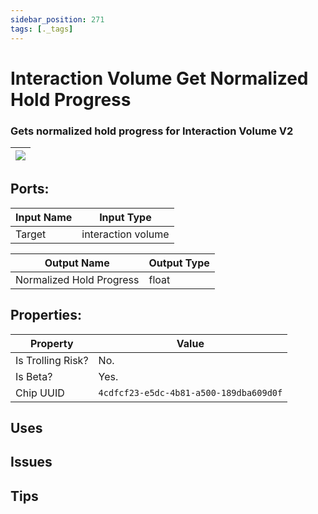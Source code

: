 ```yaml
---
sidebar_position: 271
tags: [._tags]
---
```


# Interaction Volume Get Normalized Hold Progress


### Gets normalized hold progress for Interaction Volume V2

| ![](https://images-ext-2.discordapp.net/external/MPmIaQzlEPmgGWlgi-WxBBXt0Bjv_zWPkg1y1f_sy3s/https/www.recroomcircuits.com/image/circuit/absolute-value?width=206&height=108) |
|-----|

## Ports:

| Input Name | Input Type |
|-----------|-----------|
| Target | interaction volume |

| Output Name | Output Type |
|-----------|-----------|
| Normalized Hold Progress | float |

## Properties:

| Property  | Value |
|-------------------|-----------|
| Is Trolling Risk? | No. |
| Is Beta? | Yes. |
| Chip UUID | `4cdfcf23-e5dc-4b81-a500-189dba609d0f` |

## Uses

## Issues

## Tips